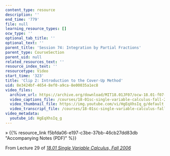 ```yaml
---
content_type: resource
description: ''
end_time: '779'
file: null
learning_resource_types: []
ocw_type: ''
optional_tab_title: ''
optional_text: ''
parent_title: 'Session 74: Integration by Partial Fractions'
parent_type: CourseSection
parent_uid: null
related_resources_text: ''
resource_index_text: ''
resourcetype: Video
start_time: '323'
title: 'Clip 2: Introduction to the Cover-Up Method'
uid: 8e3424bf-4654-8ef0-a9ca-8e00035a1ec8
video_files:
  archive_url: https://archive.org/download/MIT18.01JF07/ocw-18.01-f07-lec29_300k.mp4
  video_captions_file: /courses/18-01sc-single-variable-calculus-fall-2010/244a6c683527537884c2e2fcfcc008b4_HgEqXhsIq_g.vtt
  video_thumbnail_file: https://img.youtube.com/vi/HgEqXhsIq_g/default.jpg
  video_transcript_file: /courses/18-01sc-single-variable-calculus-fall-2010/5e08a2c2e989ff378daa1066154abd9d_HgEqXhsIq_g.pdf
video_metadata:
  youtube_id: HgEqXhsIq_g
---
```


» {{% resource_link f5bfda06-e197-c3be-37bb-46cb27dd83db "Accompanying Notes (PDF)" %}}

From Lecture 29 of [_18.01 Single Variable Calculus, Fall 2006_](/courses/18-01-single-variable-calculus-fall-2006/video_galleries/video-lectures)

